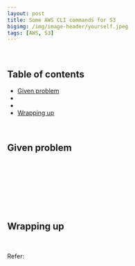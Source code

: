 ```yaml
---
layout: post
title: Some AWS CLI commands for S3
bigimg: /img/image-header/yourself.jpeg
tags: [AWS, S3]
---
```




<br>

## Table of contents
- [Given problem](#given-problem)
- []()
- []()
- [Wrapping up](#wrapping-up)


<br>

## Given problem






<br>

## 






<br>

## 





<br>

## Wrapping up




<br>

Refer:

[]()
